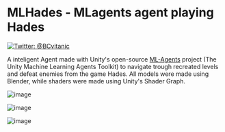 # MLHades - MLagents agent playing Hades

[![Twitter: @BCvitanic](https://img.shields.io/badge/contact-@BCvitanic-blue.svg?style=flat)](https://twitter.com/BCvitanic)

A inteligent Agent made with Unity's open-source [ML-Agents](https://github.com/Unity-Technologies/ml-agents) project (The Unity Machine Learning Agents Toolkit) to navigate trough recreated levels and defeat enemies from the game Hades.
All models were made using Blender, while shaders were made using Unity's Shader Graph.


![image](https://user-images.githubusercontent.com/16841000/146546489-f5d95d62-ce2c-44f2-b6a0-65adf3788820.png)

![image](https://user-images.githubusercontent.com/16841000/146546526-81126dd2-917b-427d-9bd5-42bcdc290c5d.png)

![image](https://user-images.githubusercontent.com/16841000/146546439-e952f229-da0a-4d4f-a437-fb1e8572015e.png)

